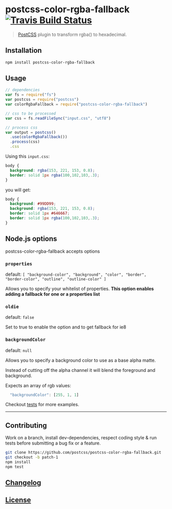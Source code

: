 # postcss-color-rgba-fallback [![Travis Build Status](https://travis-ci.org/postcss/postcss-color-rgba-fallback.svg)](https://travis-ci.org/postcss/postcss-color-rgba-fallback)

> [PostCSS](https://github.com/postcss/postcss) plugin to transform rgba() to hexadecimal.

## Installation

```bash
npm install postcss-color-rgba-fallback
```

## Usage

```js
// dependencies
var fs = require("fs")
var postcss = require("postcss")
var colorRgbaFallback = require("postcss-color-rgba-fallback")

// css to be processed
var css = fs.readFileSync("input.css", "utf8")

// process css
var output = postcss()
  .use(colorRgbaFallback())
  .process(css)
  .css
```

Using this `input.css`:

```css
body {
  background: rgba(153, 221, 153, 0.8);
  border: solid 1px rgba(100,102,103,.3);
}

```

you will get:

```css
body {
  background: #99DD99;
  background: rgba(153, 221, 153, 0.8);
  border: solid 1px #646667;
  border: solid 1px rgba(100,102,103,.3);
}
```

## Node.js options

postcss-color-rgba-fallback accepts options

### `properties`

default: `
[ "background-color",
  "background",
  "color",
  "border",
  "border-color",
  "outline",
  "outline-color" ]
`

Allows you to specify your whitelist of properties.
**This option enables adding a fallback for one or a properties list**

### `oldie`

default: `false`

Set to true to enable the option and to get fallback for ie8

### `backgroundColor`

default: `null`

Allows you to specify a background color to use as a base alpha matte.

Instead of cutting off the alpha channel it will blend the foreground and background.

Expects an array of rgb values:

```js
  "backgroundColor": [255, 1, 1]
```

Checkout [tests](test) for more examples.

---

## Contributing

Work on a branch, install dev-dependencies, respect coding style & run tests before submitting a bug fix or a feature.

```bash
git clone https://github.com/postcss/postcss-color-rgba-fallback.git
git checkout -b patch-1
npm install
npm test
```

## [Changelog](CHANGELOG.md)

## [License](LICENSE)
